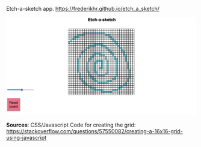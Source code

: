 Etch-a-sketch app. https://frederikhr.github.io/etch_a_sketch/
<br>

![exampleGame](example.png)


**Sources**:
CSS/Javascript Code for creating the grid: https://stackoverflow.com/questions/57550082/creating-a-16x16-grid-using-javascript
